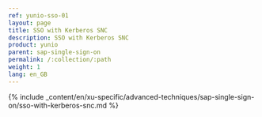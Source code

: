 ```yaml
---
ref: yunio-sso-01
layout: page
title: SSO with Kerberos SNC
description: SSO with Kerberos SNC
product: yunio
parent: sap-single-sign-on
permalink: /:collection/:path
weight: 1
lang: en_GB
---
```

{% include _content/en/xu-specific/advanced-techniques/sap-single-sign-on/sso-with-kerberos-snc.md %}
